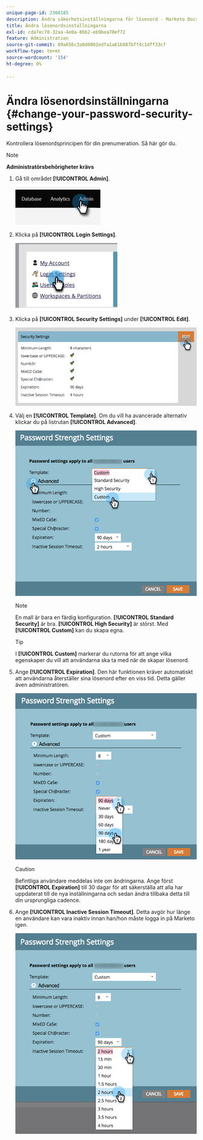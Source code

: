 ```yaml
---
unique-page-id: 2360185
description: Ändra säkerhetsinställningarna för lösenord - Marketo Docs - produktdokumentation
title: Ändra lösenordsinställningarna
exl-id: cda7ec70-32aa-4e0a-86b2-eb9bea70ef72
feature: Administration
source-git-commit: 09a656c3a0d0002edfa1a61b987bff4c1dff33cf
workflow-type: tm+mt
source-wordcount: '154'
ht-degree: 0%

---
```


# Ändra lösenordsinställningarna {#change-your-password-security-settings}

Kontrollera lösenordsprincipen för din prenumeration. Så här gör du.

>[!NOTE]
>
>**Administratörsbehörigheter krävs**

1. Gå till området **[!UICONTROL Admin]**.

   ![](assets/change-your-password-security-settings-1.png)

1. Klicka på **[!UICONTROL Login Settings]**.

   ![](assets/change-your-password-security-settings-2.png)

1. Klicka på **[!UICONTROL Security Settings]** under **[!UICONTROL Edit]**.

   ![](assets/change-your-password-security-settings-3.png)

1. Välj en **[!UICONTROL Template]**. Om du vill ha avancerade alternativ klickar du på listrutan **[!UICONTROL Advanced]**.

   ![](assets/change-your-password-security-settings-4.png)

   >[!NOTE]
   >
   >En mall är bara en färdig konfiguration. **[!UICONTROL Standard Security]** är bra. **[!UICONTROL High Security]** är störst. Med **[!UICONTROL Custom]** kan du skapa egna.

   >[!TIP]
   >
   >I **[!UICONTROL Custom]** markerar du rutorna för att ange vilka egenskaper du vill att användarna ska ta med när de skapar lösenord.

1. Ange **[!UICONTROL Expiration]**. Den här funktionen kräver automatiskt att användarna återställer sina lösenord efter en viss tid. Detta gäller även administratören.

   ![](assets/change-your-password-security-settings-5.png)

   >[!CAUTION]
   >
   >Befintliga användare meddelas inte om ändringarna. Ange först **[!UICONTROL Expiration]** till 30 dagar för att säkerställa att alla har uppdaterat till de nya inställningarna och sedan ändra tillbaka detta till din ursprungliga cadence.

1. Ange **[!UICONTROL Inactive Session Timeout]**. Detta avgör hur länge en användare kan vara inaktiv innan han/hon måste logga in på Marketo igen.

   ![](assets/change-your-password-security-settings-6.png)

